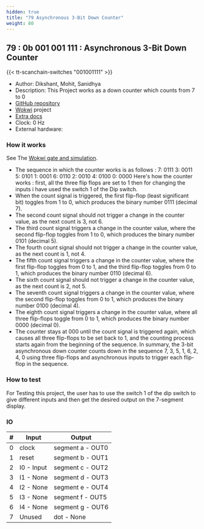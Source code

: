 ```yaml
---
hidden: true
title: "79 Asynchronous 3-Bit Down Counter"
weight: 80
---
```


## 79 : 0b 001 001 111 : Asynchronous 3-Bit Down Counter

{{< tt-scanchain-switches "001001111" >}}

* Author: Dikshant, Mohit, Sanidhya
* Description: This Project works as a down counter which counts from 7 to 0
* [GitHub repository](https://github.com/DIKSH4NT0615/tt03-submission-template)
* [Wokwi](https://wokwi.com/projects/362336485347742721) project
* [Extra docs]()
* Clock: 0 Hz
* External hardware: 



### How it works

See The [Wokwi gate and simulation](https://wokwi.com/projects/362336485347742721).
* The sequence in which the counter works is as follows :
7: 0111
3: 0011
5: 0101
1: 0001
6: 0110
2: 0010
4: 0100
0: 0000
Here's how the counter works : first, all the three flip flops are set to 1 then for changing the inputs i have used the switch 1 of the Dip switch.
 * When the count signal is triggered, the first flip-flop (least significant bit) toggles from 1 to 0, which produces the binary number 0111 (decimal 7).
 * The second count signal should not trigger a change in the counter value, as the next count is 3, not 6.
 * The third count signal triggers a change in the counter value, where the second flip-flop toggles from 1 to 0, which produces the binary number 0101 (decimal 5).
 * The fourth count signal should not trigger a change in the counter value, as the next count is 1, not 4.
 * The fifth count signal triggers a change in the counter value, where the first flip-flop toggles from 0 to 1, and the third flip-flop toggles from 0 to 1, which produces the binary number 0110 (decimal 6).
 * The sixth count signal should not trigger a change in the counter value, as the next count is 2, not 5.
 * The seventh count signal triggers a change in the counter value, where the second flip-flop toggles from 0 to 1, which produces the binary number 0100 (decimal 4).
 * The eighth count signal triggers a change in the counter value, where all three flip-flops toggle from 0 to 1, which produces the binary number 0000 (decimal 0).
 * The counter stays at 000 until the count signal is triggered again, which causes all three flip-flops to be set back to 1, and the counting process starts again from the beginning of the sequence.
In summary, the 3-bit asynchronous down counter counts down in the sequence 7, 3, 5, 1, 6, 2, 4, 0 using three flip-flops and asynchronous inputs to trigger each flip-flop in the sequence.


### How to test

For Testing this project, the user has to use the switch 1 of the dip switch to give different inputs and then get the desired output on the 7-segment display.
 


### IO

| # | Input        | Output       |
|---|--------------|--------------|
| 0 | clock  | segment a - OUT0 |
| 1 | reset  | segment b - OUT1 |
| 2 | I0 - Input  | segment c - OUT2 |
| 3 | I1 - None  | segment d - OUT3 |
| 4 | I2 - None  | segment e - OUT4 |
| 5 | I3 - None  | segment f - OUT5 |
| 6 | I4 - None  | segment g - OUT6 |
| 7 | Unused  | dot - None |
